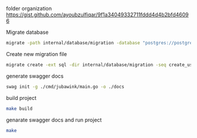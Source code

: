 folder organization
https://gist.github.com/ayoubzulfiqar/9f1a34049332711fddd4d4b2bfd46096

Migrate database
```sh
migrate -path internal/database/migration -database "postgres://postgres:example@0.0.0.0:5432/jubawink?sslmode=disable" -verbose up
```

Create new migration file
```sh
migrate create -ext sql -dir internal/database/migration -seq create_users_table
```

generate swagger docs
```sh
swag init -g ./cmd/jubawink/main.go -o ./docs
```

build project
```sh
make build
```

genarate swagger docs and run project
```sh
make
```

